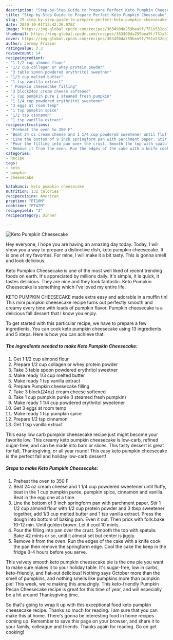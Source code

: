 ```yaml
---
description: "Step-by-Step Guide to Prepare Perfect Keto Pumpkin Cheesecake"
title: "Step-by-Step Guide to Prepare Perfect Keto Pumpkin Cheesecake"
slug: 29-step-by-step-guide-to-prepare-perfect-keto-pumpkin-cheesecake
date: 2020-10-01T13:42:26.076Z
image: https://img-global.cpcdn.com/recipes/363490da259bea9f/751x532cq70/keto-pumpkin-cheesecake-recipe-main-photo.jpg
thumbnail: https://img-global.cpcdn.com/recipes/363490da259bea9f/751x532cq70/keto-pumpkin-cheesecake-recipe-main-photo.jpg
cover: https://img-global.cpcdn.com/recipes/363490da259bea9f/751x532cq70/keto-pumpkin-cheesecake-recipe-main-photo.jpg
author: Jeremy Frazier
ratingvalue: 3.3
reviewcount: 14
recipeingredient:
- "1 1/2 cup almond flour"
- "1/2 cup collagen or whey protein powder"
- "3 table spoon powdered erythritol sweetner"
- "1/3 cup melted butter"
- "1 tsp vanilla extract"
- " Pumpkin cheesecake filling"
- "3 block24oz cream cheese softened"
- "1 cup pumpkin pure I steamed fresh pumpkin"
- "1 1/4 cup powdered erythritol sweetener"
- "3 eggs at room temp"
- "1 tsp pumpkin spice"
- "1/2 tsp cinnamon"
- "1 tsp vanilla extract"
recipeinstructions:
- "Preheat the oven to 350 F"
- "Beat 24 oz cream cheese and 1 1/4 cup powdered sweetener until fluffy, beat in the 1 cup pumpkin purée, pumpkin spice, cinnamon and vanilla. Beat in the egg one at a time."
- "Line the bottom of 9 inch springform pan with parchment paper. Stir 1 1/2 cup almond flour with 1/2 cup protein powder and 3 tbsp sweetener together, add 1/3 cup melted butter and 1 tsp vanilla extract. Press the dough into bottom of baking pan. Even it out. Then prick with fork.bake 10-12 min. Until golden brown. Let it cool 10 mints."
- "Pour the filling into pan over the crust. Smooth the top with spatula. Bake 42 mints or so, until it almost set but center is jiggly."
- "Remove it from the oven. Run the edges of the cake with a knife cook the pan then remove the springform edge. Cool the cake the keep in the fridge 3-4 hours before you serve."
categories:
- Recipe
tags:
- keto
- pumpkin
- cheesecake

katakunci: keto pumpkin cheesecake 
nutrition: 132 calories
recipecuisine: American
preptime: "PT10M"
cooktime: "PT42M"
recipeyield: "2"
recipecategory: Dinner

---
```



![Keto Pumpkin Cheesecake](https://img-global.cpcdn.com/recipes/363490da259bea9f/751x532cq70/keto-pumpkin-cheesecake-recipe-main-photo.jpg)

Hey everyone, I hope you are having an amazing day today. Today, I will show you a way to prepare a distinctive dish, keto pumpkin cheesecake. It is one of my favorites. For mine, I will make it a bit tasty. This is gonna smell and look delicious.

Keto Pumpkin Cheesecake is one of the most well liked of recent trending foods on earth. It's appreciated by millions daily. It's simple, it is quick, it tastes delicious. They are nice and they look fantastic. Keto Pumpkin Cheesecake is something which I've loved my entire life.

KETO PUMPKIN CHEESECAKE made extra easy and adorable in a muffin tin! This mini pumpkin cheesecake recipe turns out perfectly smooth and creamy every time with loads of pumpkin flavor. Pumpkin cheesecake is a delicious fall dessert that I know you enjoy.


To get started with this particular recipe, we have to prepare a few ingredients. You can cook keto pumpkin cheesecake using 13 ingredients and 5 steps. Here is how you can achieve that.

<!--inarticleads1-->

##### The ingredients needed to make Keto Pumpkin Cheesecake:

1. Get 1 1/2 cup almond flour
1. Prepare 1/2 cup collagen or whey protein powder
1. Take 3 table spoon powdered erythritol sweetner
1. Make ready 1/3 cup melted butter
1. Make ready 1 tsp vanilla extract
1. Prepare  Pumpkin cheesecake filling
1. Take 3 block(24oz) cream cheese softened
1. Take 1 cup pumpkin purée (I steamed fresh pumpkin)
1. Make ready 1 1/4 cup powdered erythritol sweetener
1. Get 3 eggs at room temp
1. Make ready 1 tsp pumpkin spice
1. Prepare 1/2 tsp cinnamon
1. Get 1 tsp vanilla extract


This easy low carb pumpkin cheesecake recipe just might become your favorite low. This creamy keto pumpkin cheesecake is low-carb, refined sugar-free, and can be made into bars or slices. This tasty dessert is great for fall, Thanksgiving, or all year round! This easy keto pumpkin cheesecake is the perfect fall and holiday low-carb dessert! 

<!--inarticleads2-->

##### Steps to make Keto Pumpkin Cheesecake:

1. Preheat the oven to 350 F
1. Beat 24 oz cream cheese and 1 1/4 cup powdered sweetener until fluffy, beat in the 1 cup pumpkin purée, pumpkin spice, cinnamon and vanilla. Beat in the egg one at a time.
1. Line the bottom of 9 inch springform pan with parchment paper. Stir 1 1/2 cup almond flour with 1/2 cup protein powder and 3 tbsp sweetener together, add 1/3 cup melted butter and 1 tsp vanilla extract. Press the dough into bottom of baking pan. Even it out. Then prick with fork.bake 10-12 min. Until golden brown. Let it cool 10 mints.
1. Pour the filling into pan over the crust. Smooth the top with spatula. Bake 42 mints or so, until it almost set but center is jiggly.
1. Remove it from the oven. Run the edges of the cake with a knife cook the pan then remove the springform edge. Cool the cake the keep in the fridge 3-4 hours before you serve.


This velvety smooth keto pumpkin cheesecake pie is the one pie you want to make sure makes it to your holiday table. It&#39;s sugar-free, low in carbs, keto-friendly, and flat-out delicious! Nothing says October more than the smell of pumpkins, and nothing smells like pumpkins more than pumpkin pie! This week, we&#39;re making this amazingly. This keto-friendly Pumpkin Pecan Cheesecake recipe is great for this time of year, and will especially be a hit around Thanksgiving time. 

So that's going to wrap it up with this exceptional food keto pumpkin cheesecake recipe. Thanks so much for reading. I am sure that you can make this at home. There's gonna be interesting food in home recipes coming up. Remember to save this page on your browser, and share it to your family, colleague and friends. Thanks again for reading. Go on get cooking!
